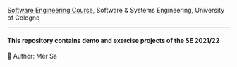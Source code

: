  [Software Engineering Course](https://cs.uni-koeln.de/sse/teaching/wise-21-22/vorlesung-softwaretechnik), Software & Systems Engineering, University of Cologne 

---------------------------
#### This repository contains demo and exercise projects of the SE 2021/22

:feet: Author: Mer Sa
